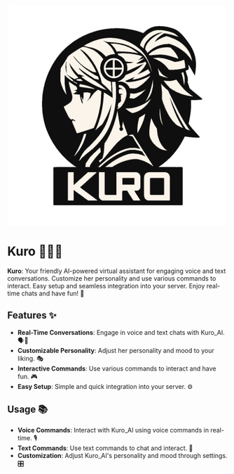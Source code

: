 <p align="center">
  <img src="https://github.com/Pianonic/Kuro/blob/main/images/KuroEmptyBackground.png?raw=true" alt="PianoNic's Music Bot" width="500"/>
</p>


# Kuro 👧🤖💬

**Kuro**: Your friendly AI-powered virtual assistant for engaging voice and text conversations. Customize her personality and use various commands to interact. Easy setup and seamless integration into your server. Enjoy real-time chats and have fun! 🎉

## Features ✨

- **Real-Time Conversations**: Engage in voice and text chats with Kuro_AI. 🗣️💬
- **Customizable Personality**: Adjust her personality and mood to your liking. 🎭
- **Interactive Commands**: Use various commands to interact and have fun. 🎮
- **Easy Setup**: Simple and quick integration into your server. ⚙️

## Usage 📚

- **Voice Commands**: Interact with Kuro_AI using voice commands in real-time. 🎙️
- **Text Commands**: Use text commands to chat and interact. 💬
- **Customization**: Adjust Kuro_AI's personality and mood through settings. 🎛️
